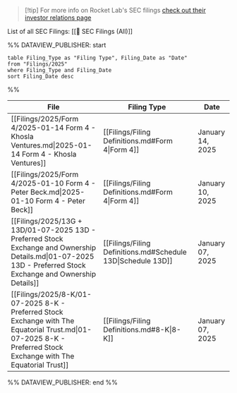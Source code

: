 
>[!tip] For more info on Rocket Lab's SEC filings [check out their investor relations page](https://investors.rocketlabusa.com/financials/sec-filings/default.aspx)

List of all SEC Filings: [[💼 SEC Filings (All)]]

%% DATAVIEW_PUBLISHER: start
```
table Filing_Type as "Filing Type", Filing_Date as "Date"
from "Filings/2025"
where Filing_Type and Filing_Date
sort Filing_Date desc

```
%%

| File                                                                                                                                                             | Filing Type                                                  | Date             |
| ---------------------------------------------------------------------------------------------------------------------------------------------------------------- | ------------------------------------------------------------ | ---------------- |
| [[Filings/2025/Form 4/2025-01-14 Form 4 - Khosla Ventures.md\|2025-01-14 Form 4 - Khosla Ventures]]                                                              | [[Filings/Filing Definitions.md#Form 4\|Form 4]]             | January 14, 2025 |
| [[Filings/2025/Form 4/2025-01-10 Form 4 - Peter Beck.md\|2025-01-10 Form 4 - Peter Beck]]                                                                        | [[Filings/Filing Definitions.md#Form 4\|Form 4]]             | January 10, 2025 |
| [[Filings/2025/13G + 13D/01-07-2025 13D - Preferred Stock Exchange and Ownership Details.md\|01-07-2025 13D - Preferred Stock Exchange and Ownership Details]]   | [[Filings/Filing Definitions.md#Schedule 13D\|Schedule 13D]] | January 07, 2025 |
| [[Filings/2025/8-K/01-07-2025 8-K - Preferred Stock Exchange with The Equatorial Trust.md\|01-07-2025 8-K - Preferred Stock Exchange with The Equatorial Trust]] | [[Filings/Filing Definitions.md#8-K\|8-K]]                   | January 07, 2025 |

%% DATAVIEW_PUBLISHER: end %%